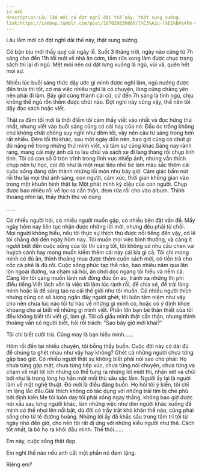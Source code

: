 ```yaml
---
id:446
description:Lâu lắm mới có đợt nghỉ dài thế này, thật sung sướng.
link:https://iambep.tumblr.com/post/107020630866/l%C3%A2u-l%E1%BA%AFm-m%E1%BB%9Bi-c%C3%B3-%C4%91%E1%BB%A3t-ngh%E1%BB%89-d%C3%A0i-th%E1%BA%BF-n%C3%A0y-th%E1%BA%ADt-sung
---
```


Lâu lắm mới có đợt nghỉ dài thế này, thật sung sướng.

Có bận bịu mới thấy quý cái ngày lễ. Suốt 3 tháng trời, ngày nào cũng từ
7h sáng cho đến 11h tối mới về nhà ăn cơm, tắm rửa xong làm được chục trang
sách thì lại đi ngủ. Mệt mỏi nên cứ đặt lưng xuống là ngủ, vùi vã, quên
hết mọi sự.

Nhiều lúc buổi sáng thức dậy ước gì mình được nghỉ làm, ngủ nướng được đến
trưa thì tốt, cơ mà việc nhiều nghỉ là có chuyện, lòng cũng chẳng yên nên
phải đi làm. Bây giờ cũng thành cái cữ, cứ đến 7h sáng là tỉnh ngủ, chịu
không thể ngủ rốn thêm được chút nào. Đợt nghỉ này cũng vậy, thế nên tôi
dậy đọc sách hoặc viết.

Thật ra đêm tối mới là thời điểm tôi cảm thấy viết vào nhất và đọc hứng
thú nhất, nhưng viết vào buổi sáng cũng có cái hay của nó: Đầu óc trống
không chứ không chất chồng suy nghĩ như đêm tối, vậy nên câu từ sáng trong
hơn rất nhiều. Đêm tối thì khác, sau một ngày dồn nén, bao giờ cũng có chút
gì đó nặng nề trong những thứ mình viết, và tâm sự cũng khác.Sáng nay rảnh
rang, mang cái máy ảnh cũ ra lau chùi và xách xe đi lang thang rồi chụp
linh tinh. Tôi có con số 0 tròn trĩnh trong lĩnh vực nhiếp ảnh, nhưng vẫn
thích chụp nên tự học, coi đó như là một mục tiêu nhỏ bé làm màu sắc thêm
cái cuộc sống đang dần thành những lối mòn như bây giờ. Cảm giác bấm nút
rồi thu lại mọi thứ ánh sáng, con người, cảm xúc, thời gian không gian vào
trong một khuôn hình thật lạ: Một phát minh kỳ diệu của con người. Chụp
được bao nhiêu rồi về lọc ra cẩn thận, đem rửa rồi cho vào album. Thỉnh
thoảng nhìn lại, thấy thích thú vô cùng

......

Có nhiều người hỏi, có nhiều người muốn gặp, có nhiều bên đặt vấn đề. Mấy
ngày hôm nay liên tục nhận được những lời mời, nhưng đều phải từ chối. Mọi
người không hiểu, nếu tôi thực sự thích thú được nổi tiếng đến vậy, có lẽ
tôi chẳng đợi đến ngày hôm nay. Tôi muốn mọi việc bình thường, và càng ít
người biết đến cuộc sống của tôi thì càng tốt, tôi không có nhu cầu chen
vai huých cánh hay mong muốn kiếm thêm cái này cái kia gì cả. Tôi chỉ mong
mình có đủ ăn, thỉnh thoảng mua được thêm cuốn sách mới, có tiền trả cho
cốc cà phê là đủ rồi. Cuộc sống phức tạp thế nào, bao nhiêu năm qua lăn
lộn ngoài đường, va chạm xã hội, ăn chơi dọc ngang tôi hiểu và nếm cả. Càng
lớn tôi càng muốn lánh nơi đông đúc ồn ào, tránh xa những thị phi điều tiếng.Viết
lách vốn là việc tôi làm lúc rảnh rỗi, để chia sẻ, để trải lòng mình hoặc
là để sáng tạo ra cái thế giới như tôi muốn. Có nhiều người thích nhưng
cũng có số lượng ngần đấy người ghét, tôi luôn tâm niệm như vậy cho nên
chưa lúc nào tôi tự hào về những gì mình có, hoặc có ý định khoe khoang
cho ai biết về những gì mình viết. Phần lớn bạn bè thân thiết của tôi đều
không biết tôi viết gì, làm gì. Tôi cố giấu mình thật cẩn thận, nhưng thỉnh
thoảng vẫn có người biết, hỏi rồi trách: "Sao bây giờ mới khai?"

Tôi chỉ biết cười trừ. Cũng may là bạn hiểu mình......

Hôm rồi đến tai nhiều chuyện, tôi bỗng thấy buồn. Cuộc đời này có dài đủ
để chúng ta ghét nhau như vậy hay không? Ghét cả những người chưa từng gặp
bao giờ. Có nhiều người thật sự không biết phải nói sao cho phải: Họ chưa
từng gặp mặt, chưa từng tiếp xúc, chưa từng nói chuyện, chưa từng va chạm
về mặt lợi ích nhưng có thể tung ra những lời miệt thị, nhận xét và chửi
bới như là trong lòng họ hằn một mối thù sâu sắc lắm. Người ấy lại là người
làm về mặt nghệ thuật. Đó mới là điều đáng buồn. Họ hỏi tôi ý kiến, tôi
chỉ im lặng lắc đầu.Giải thích không có tác dụng với những trái tim bị che
phủ bởi định kiến.Mẹ tôi luôn dạy tôi phải sống ngay thẳng, không bao giờ
được nói xấu sau lưng người khác, làm những việc như dìm người khác xuống
để mình có thể nhoi lên nổi bật, dù đời có trầy trật khó khăn thế nào, cũng
phải sống cho tử tế đường hoàng. Những lời ấy đã khắc sâu trong tâm trí
tôi từ ngày nhỏ đến giờ, cho nên tôi rất dị ứng với những kiểu người như
thế. Cách tốt nhất, là bỏ họ ra khỏi đầu mình. Thế thôi......

Em này, cuộc sống thật đẹp.

Em nghĩ thế nào nếu anh cắt một phần nó đem tặng.

Riêng em?